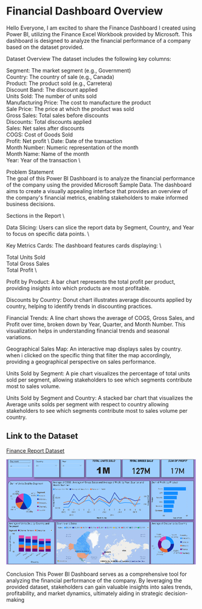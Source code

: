 # Financial Dashboard Overview

Hello Everyone,
I am excited to share the Finance Dashboard I created using Power BI, utilizing the Finance Excel Workbook provided by Microsoft. This dashboard is designed to analyze the financial performance of a company based on the dataset provided.

Dataset Overview
The dataset includes the following key columns:

Segment: The market segment (e.g., Government) \
Country: The country of sale (e.g., Canada) \
Product: The product sold (e.g., Carretera) \
Discount Band: The discount applied \
Units Sold: The number of units sold \
Manufacturing Price: The cost to manufacture the product \
Sale Price: The price at which the product was sold \
Gross Sales: Total sales before discounts \
Discounts: Total discounts applied \
Sales: Net sales after discounts \
COGS: Cost of Goods Sold \
Profit: Net profit \ 
Date: Date of the transaction \
Month Number: Numeric representation of the month \
Month Name: Name of the month \
Year: Year of the transaction \

Problem Statement \
The goal of this Power BI Dashboard is to analyze the financial performance of the company using the provided Microsoft Sample Data. The dashboard aims to create a visually appealing interface that provides an overview of the company's financial metrics, enabling stakeholders to make informed business decisions.

Sections in the Report \

Data Slicing: Users can slice the report data by Segment, Country, and Year to focus on specific data points. \

Key Metrics Cards: The dashboard features cards displaying: \

Total Units Sold \
Total Gross Sales \
Total Profit \

Profit by Product: A bar chart represents the total profit per product, providing insights into which products are most profitable.

Discounts by Country: Donut chart illustrates average discounts applied by country, helping to identify trends in discounting practices.

Financial Trends: A line chart shows the average of COGS, Gross Sales, and Profit over time, broken down by Year, Quarter, and Month Number. This visualization helps in understanding financial trends and seasonal variations.

Geographical Sales Map: An interactive map displays sales by country. when i clicked on the specific thing that filter the map accordingly, providing a geographical perspective on sales performance.

Units Sold by Segment: A pie chart visualizes the percentage of total units sold per segment, allowing stakeholders to see which segments contribute most to sales volume.

Units Sold by Segment and Country: A stacked bar chart that visualizes the  Average units solds per segment  with respect to country allowing stakeholders to see which segments contribute most to sales volume per country.


## Link to the Dataset
[Finance Report Dataset](https://github.com/KODURISRIHARI/Financial_Dashboard/blob/main/financial_data.csv)

![1681706976122](https://github.com/KODURISRIHARI/Financial_Dashboard/blob/main/Financial_Dashboard_picture.png)

Conclusion
This Power BI Dashboard serves as a comprehensive tool for analyzing the financial performance of the company. By leveraging the provided dataset, stakeholders can gain valuable insights into sales trends, profitability, and market dynamics, ultimately aiding in strategic decision-making
